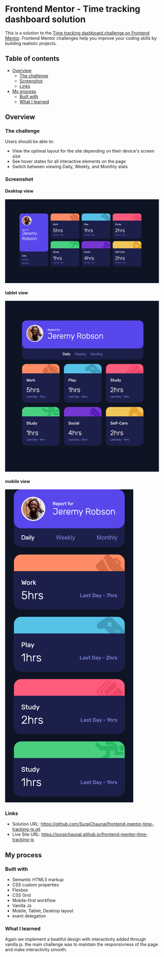 # Frontend Mentor - Time tracking dashboard solution

This is a solution to the [Time tracking dashboard challenge on Frontend Mentor](https://www.frontendmentor.io/challenges/time-tracking-dashboard-UIQ7167Jw). Frontend Mentor challenges help you improve your coding skills by building realistic projects.

## Table of contents

- [Overview](#overview)
  - [The challenge](#the-challenge)
  - [Screenshot](#screenshot)
  - [Links](#links)
- [My process](#my-process)
  - [Built with](#built-with)
  - [What I learned](#what-i-learned)

## Overview

### The challenge

Users should be able to:

- View the optimal layout for the site depending on their device's screen size
- See hover states for all interactive elements on the page
- Switch between viewing Daily, Weekly, and Monthly stats

### Screenshot

#### Desktop view

![](./desktop-view.png)

#### tablet view

![](./tablet-view.png)

#### mobile view

![](./mobile-view.png)

### Links

- Solution URL: https://github.com/SurajChaunal/frontend-mentor-time-tracking-js.git
- Live Site URL: https://surajchaunal.github.io/frontend-mentor-time-tracking-js

## My process

### Built with

- Semantic HTML5 markup
- CSS custom properties
- Flexbox
- CSS Grid
- Mobile-first workflow
- Vanilla Js
- Mobile, Tablet, Desktop layout
- event delegation

### What I learned

Again we implement a beatiful design with interactivity added through vanilla js. the main challenge was to maintain the responsivness of the page and make interactivity smooth.
